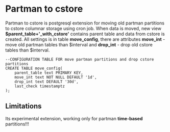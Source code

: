 # Partman to cstore


Partman to cstore is postgresql extension for moving old partman partitions to cstore columnar storage using cron job. When data is moved, new view **$parent_table+'_with_cstore'** contains parent table and data from cstore is created. All settings is in table **move_config**, there are attributes **move_int** - move old partman tables than $interval and **drop_int** - drop old cstore tables than $interval.

```
--CONFIGURATION TABLE FOR move partman partitions and drop cstore partitions
CREATE TABLE move_config(
    parent_table text PRIMARY KEY,
    move_int text NOT NULL DEFAULT '1d', 
    drop_int text DEFAULT '30d',
    last_check timestamptz
);
```

## Limitations
Its experimental extension, working only for partman **time-based** partitions!!!